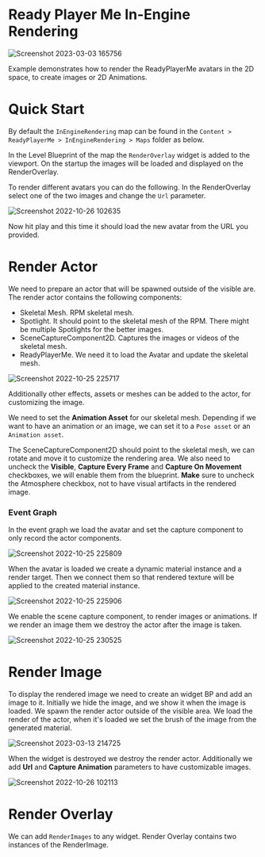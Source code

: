 # Ready Player Me In-Engine Rendering

![Screenshot 2023-03-03 165756](https://user-images.githubusercontent.com/3124894/233416253-9843a7ed-c49d-447c-ba84-a99098cd13ec.png)

Example demonstrates how to render the ReadyPlayerMe avatars in the 2D space, to create images or 2D Animations.

# Quick Start
By default the `InEngineRendering` map can be found in the `Content > ReadyPlayerMe > InEngineRendering > Maps` folder as below.

In the Level Blueprint of the map the `RenderOverlay` widget is added to the viewport. On the startup the images will be loaded and displayed on the RenderOverlay.

To render different avatars you can do the following. In the RenderOverlay select one of the two images and change the `Url` parameter.

![Screenshot 2022-10-26 102635](https://user-images.githubusercontent.com/108666572/197974743-2a4b0050-9c33-456f-82e8-568a57c05c05.png)

Now hit play and this time it should load the new avatar from the URL you provided.

# Render Actor
We need to prepare an actor that will be spawned outside of the visible are.
The render actor contains the following components:
- Skeletal Mesh. RPM skeletal mesh.
- Spotlight. It should point to the skeletal mesh of the RPM. There might be multiple Spotlights for the better images.
- SceneCaptureComponent2D. Captures the images or videos of the skeletal mesh.
- ReadyPlayerMe. We need it to load the Avatar and update the skeletal mesh.

![Screenshot 2022-10-25 225717](https://user-images.githubusercontent.com/108666572/197881519-43ce221c-cd79-4cff-aad2-308d1b73bbbf.png)

Additionally other effects, assets or meshes can be added to the actor, for customizing the image.

We need to set the **Animation Asset** for our skeletal mesh. Depending if we want to have an animation or an image, we can set it to a `Pose asset` or an `Animation asset`.

The SceneCaptureComponent2D should point to the skeletal mesh, we can rotate and move it to customize the rendering area.
We also need to uncheck the **Visible**, **Capture Every Frame** and **Capture On Movement** checkboxes, we will enable them from the blueprint.
**Make** sure to uncheck the Atmosphere checkbox, not to have visual artifacts in the rendered image.

### Event Graph

In the event graph we load the avatar and set the capture component to only record the actor components.

![Screenshot 2022-10-25 225809](https://user-images.githubusercontent.com/108666572/197881696-1f9fcf6c-8814-447d-921e-89cba2052cda.png)

When the avatar is loaded we create a dynamic material instance and a render target. Then we connect them so that rendered texture will be applied to the created material instance.

![Screenshot 2022-10-25 225906](https://user-images.githubusercontent.com/108666572/197881762-5ef3591b-e4dd-4818-adbd-3771745722e0.png)

We enable the scene capture component, to render images or animations.
If we render an image them we destroy the actor after the image is taken.

![Screenshot 2022-10-25 230525](https://user-images.githubusercontent.com/108666572/197881897-5e128e34-c3ec-4823-8d81-7797a9f51ee8.png)

# Render Image

To display the rendered image we need to create an widget BP and add an image to it.
Initially we hide the image, and we show it when the image is loaded.
We spawn the render actor outside of the visible area. We load the render of the actor, when it's loaded we set the brush of the image from the generated material.

![Screenshot 2023-03-13 214725](https://user-images.githubusercontent.com/3124894/233417212-b56eaae4-04d5-4067-9583-27ed73828eeb.png)

When the widget is destroyed we destroy the render actor.
Additionally we add **Url** and **Capture Animation** parameters to have customizable images.

![Screenshot 2022-10-26 102113](https://user-images.githubusercontent.com/108666572/197973402-ac61c86c-9300-4fe6-a510-5b13b39bf158.png)

# Render Overlay

We can add `RenderImages` to any widget. Render Overlay contains two instances of the RenderImage.
